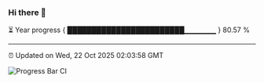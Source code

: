 ### Hi there 👋

⏳ Year progress { ████████████████████████▁▁▁▁▁▁ } 80.57 %

---

⏰ Updated on Wed, 22 Oct 2025 02:03:58 GMT

![Progress Bar CI](https://github.com/DhruviPatel157/GitHub-Actions-Demo/workflows/Progress%20Bar%20CI/badge.svg)
